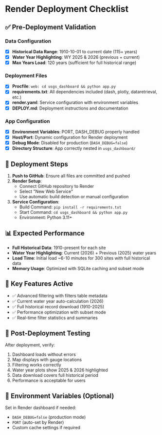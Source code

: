 # Render Deployment Checklist

## ✅ Pre-Deployment Validation

### Data Configuration
- [x] **Historical Data Range**: 1910-10-01 to current date (115+ years)
- [x] **Water Year Highlighting**: WY 2025 & 2026 (previous + current)
- [x] **Max Years Load**: 120 years (sufficient for full historical range)

### Deployment Files
- [x] **Procfile**: `web: cd usgs_dashboard && python app.py`
- [x] **requirements.txt**: All dependencies included (dash, plotly, dataretrieval, etc.)
- [x] **render.yaml**: Service configuration with environment variables
- [x] **DEPLOY.md**: Deployment instructions and documentation

### App Configuration
- [x] **Environment Variables**: PORT, DASH_DEBUG properly handled
- [x] **Host/Port**: Dynamic configuration for Render deployment
- [x] **Debug Mode**: Disabled for production (`DASH_DEBUG=false`)
- [x] **Directory Structure**: App correctly nested in `usgs_dashboard/`

## 🚀 Deployment Steps

1. **Push to GitHub**: Ensure all files are committed and pushed
2. **Render Setup**: 
   - Connect GitHub repository to Render
   - Select "New Web Service"
   - Use automatic build detection or manual configuration
3. **Service Configuration**:
   - Build Command: `pip install -r requirements.txt`
   - Start Command: `cd usgs_dashboard && python app.py`
   - Environment: Python 3.11+

## 📊 Expected Performance

- **Full Historical Data**: 1910-present for each site
- **Water Year Highlighting**: Current (2026) + Previous (2025) water years
- **Load Time**: Initial load ~6-10 minutes for 300 sites with full historical data
- **Memory Usage**: Optimized with SQLite caching and subset mode

## 🎯 Key Features Active

- ✅ Advanced filtering with filters table metadata
- ✅ Current water year auto-calculation (2026)
- ✅ Full historical record download (1910-2025)
- ✅ Performance optimization with subset mode
- ✅ Real-time filter statistics and summaries

## 🔧 Post-Deployment Testing

After deployment, verify:
1. Dashboard loads without errors
2. Map displays with gauge locations
3. Filtering works correctly
4. Water year plots show 2025 & 2026 highlighted
5. Data download covers full historical period
6. Performance is acceptable for users

## 📝 Environment Variables (Optional)

Set in Render dashboard if needed:
- `DASH_DEBUG=false` (production mode)
- `PORT` (auto-set by Render)
- Custom cache settings if required